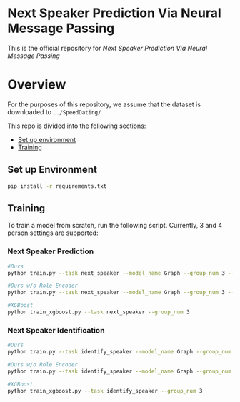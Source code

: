 # Next Speaker Prediction Via Neural Message Passing

This is the official repository for *Next Speaker Prediction Via Neural Message Passing* 

# Overview


For the purposes of this repository, we assume that the dataset is downloaded to `../SpeedDating/`

This repo is divided into the following sections:


* [Set up environment](#set-up-environment)
* [Training](#training)


## Set up Environment

```sh
pip install -r requirements.txt
```

## Training
To train a model from scratch, run the following script. Currently, 3 and 4 person settings are supported: 

### Next Speaker Prediction

```sh
#Ours
python train.py --task next_speaker --model_name Graph --group_num 3 --time_step 1 --role 1 --epochs 250 --init_seed 0 --cv_seed 0 

#Ours w/o Role Encoder 
python train.py --task next_speaker --model_name Graph --group_num 3 --time_step 1 --role 0 --epochs 250 --init_seed 0 --cv_seed 0 

#XGBoost
python train_xgboost.py --task next_speaker --group_num 3

```

### Next Speaker Identification

```sh
#Ours
python train.py --task identify_speaker --model_name Graph --group_num 3 --time_step 0 --role 1 --epochs 200 --init_seed 0 --cv_seed 0

#Ours w/o Role Encoder 
python train.py --task identify_speaker --model_name Graph --group_num 3 --time_step 0 --role 0 --epochs 200 --init_seed 0 --cv_seed 0 

#XGBoost
python train_xgboost.py --task identify_speaker --group_num 3
```
